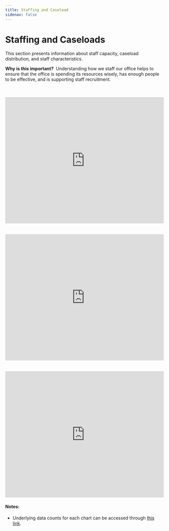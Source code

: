 ```yaml
---
title: Staffing and Caseload
sidenav: false
---
```

# Staffing and Caseloads

This section presents information about staff capacity, caseload distribution, and staff characteristics.

**Why is this important?**  Understanding how we staff our office helps to ensure that the office is spending its resources wisely, has enough people to be effective, and is supporting staff recruitment.

<br>

<br>

<iframe title="Office Felony and Misdemeanor Caseloads" 
        aria-label="Column Chart" 
        id="datawrapper-chart-ql4iN" 
        src="https://datawrapper.dwcdn.net/ql4iN/" 
        scrolling="no" 
        frameborder="0" 
        style="width: 100%; border: none;" 
        height="400">
</iframe>
<script type="text/javascript">
!function() {
    "use strict";
    window.addEventListener("message", function(e) {
        if (void 0 !== e.data["datawrapper-height"]) {
            var t = document.querySelectorAll("iframe");
            for (var a in e.data["datawrapper-height"])
                for (var r = 0; r < t.length; r++) {
                    if (t[r].contentWindow === e.source) {
                        var i = e.data["datawrapper-height"][a] + "px";
                        t[r].style.height = i;
                    }
                }
        }
    });
}();
</script> <br>

<br>

<br>

<iframe title="Clerical and Paralegal Capacity" 
        aria-label="Interactive line chart" 
        id="datawrapper-chart-0lH0b" 
        src="https://datawrapper.dwcdn.net/0lH0b/" 
        scrolling="no" 
        frameborder="0" 
        style="width: 100%; border: none;" 
        height="400">
</iframe>
<script type="text/javascript">
!function() {
    "use strict";
    window.addEventListener("message", function(e) {
        if (void 0 !== e.data["datawrapper-height"]) {
            var t = document.querySelectorAll("iframe");
            for (var a in e.data["datawrapper-height"])
                for (var r = 0; r < t.length; r++) {
                    if (t[r].contentWindow === e.source) {
                        var i = e.data["datawrapper-height"][a] + "px";
                        t[r].style.height = i;
                    }
                }
        }
    });
}();
</script> <br>

<br>

<br>

<iframe title="Data and Analytic Capacity" 
        aria-label="Column Chart" 
        id="datawrapper-chart-92ZSy" 
        src="https://datawrapper.dwcdn.net/92ZSy/" 
        scrolling="no" 
        frameborder="0" 
        style="width: 100%; border: none;" 
        height="400">
</iframe>
<script type="text/javascript">
!function() {
    "use strict";
    window.addEventListener("message", function(e) {
        if (void 0 !== e.data["datawrapper-height"]) {
            var t = document.querySelectorAll("iframe");
            for (var a in e.data["datawrapper-height"])
                for (var r = 0; r < t.length; r++) {
                    if (t[r].contentWindow === e.source) {
                        var i = e.data["datawrapper-height"][a] + "px";
                        t[r].style.height = i;
                    }
                }
        }
    });
}();
</script>

#### N﻿otes:

* Underlying data counts for each chart can be accessed through [this link](https://github.com/dstemenluc/CCJ.Colorado/tree/main/JD2).